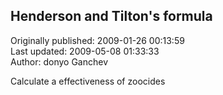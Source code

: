## Henderson and Tilton's formula  
Originally published: 2009-01-26 00:13:59  
Last updated: 2009-05-08 01:33:33  
Author: donyo Ganchev  
  
Calculate a effectiveness of zoocides 